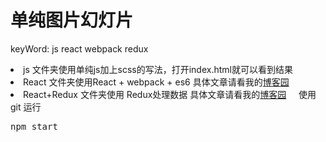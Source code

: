 # 单纯图片幻灯片
keyWord: js react webpack redux
<br/>
<li>js 文件夹使用单纯js加上scss的写法，打开index.html就可以看到结果
  <br/>
<li>React 文件夹使用React + webpack + es6 具体文章请看我的<a href="http://www.cnblogs.com/QRL909109/p/5683193.html">博客园</a><br/>
<li>React+Redux 文件夹使用 Redux处理数据 具体文章请看我的<a href="http://www.cnblogs.com/QRL909109/p/5826895.html">博客园</a>
&nbsp;&nbsp;&nbsp;&nbsp;使用 git 运行 <pre>npm start</pre>

